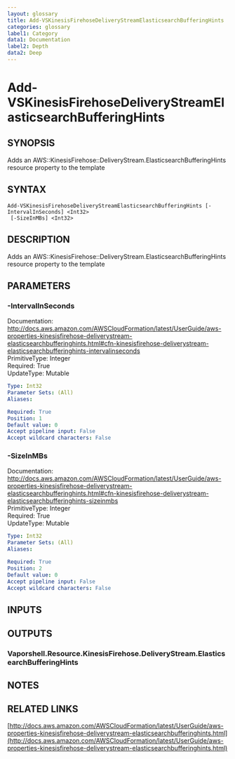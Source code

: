 ```yaml
---
layout: glossary
title: Add-VSKinesisFirehoseDeliveryStreamElasticsearchBufferingHints
categories: glossary
label1: Category
data1: Documentation
label2: Depth
data2: Deep
---
```


# Add-VSKinesisFirehoseDeliveryStreamElasticsearchBufferingHints

## SYNOPSIS
Adds an AWS::KinesisFirehose::DeliveryStream.ElasticsearchBufferingHints resource property to the template

## SYNTAX

```
Add-VSKinesisFirehoseDeliveryStreamElasticsearchBufferingHints [-IntervalInSeconds] <Int32>
 [-SizeInMBs] <Int32>
```

## DESCRIPTION
Adds an AWS::KinesisFirehose::DeliveryStream.ElasticsearchBufferingHints resource property to the template

## PARAMETERS

### -IntervalInSeconds
Documentation: http://docs.aws.amazon.com/AWSCloudFormation/latest/UserGuide/aws-properties-kinesisfirehose-deliverystream-elasticsearchbufferinghints.html#cfn-kinesisfirehose-deliverystream-elasticsearchbufferinghints-intervalinseconds    
PrimitiveType: Integer    
Required: True    
UpdateType: Mutable

```yaml
Type: Int32
Parameter Sets: (All)
Aliases: 

Required: True
Position: 1
Default value: 0
Accept pipeline input: False
Accept wildcard characters: False
```

### -SizeInMBs
Documentation: http://docs.aws.amazon.com/AWSCloudFormation/latest/UserGuide/aws-properties-kinesisfirehose-deliverystream-elasticsearchbufferinghints.html#cfn-kinesisfirehose-deliverystream-elasticsearchbufferinghints-sizeinmbs    
PrimitiveType: Integer    
Required: True    
UpdateType: Mutable

```yaml
Type: Int32
Parameter Sets: (All)
Aliases: 

Required: True
Position: 2
Default value: 0
Accept pipeline input: False
Accept wildcard characters: False
```

## INPUTS

## OUTPUTS

### Vaporshell.Resource.KinesisFirehose.DeliveryStream.ElasticsearchBufferingHints

## NOTES

## RELATED LINKS

[http://docs.aws.amazon.com/AWSCloudFormation/latest/UserGuide/aws-properties-kinesisfirehose-deliverystream-elasticsearchbufferinghints.html](http://docs.aws.amazon.com/AWSCloudFormation/latest/UserGuide/aws-properties-kinesisfirehose-deliverystream-elasticsearchbufferinghints.html)

